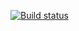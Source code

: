 [![Build status](https://ci.appveyor.com/api/projects/status/fnukwujuf7mcfog7/branch/main?svg=true)](https://ci.appveyor.com/project/inkeiter/homework-auto-2-2-selenide/branch/main)
